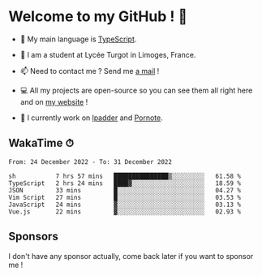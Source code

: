 # Welcome to my GitHub ! 🌃

- 🔭 My main language is [TypeScript](https://www.typescriptlang.org/).

- 🌱 I am a student at Lycée Turgot in Limoges, France.

- 📫 Need to contact me ? Send me <a href="mailto:mikkel@milescode.dev">a mail</a> !

- 💻 All my projects are open-source so you can see them all right here and on <a href="https://www.vexcited.ml">my website</a> !

- 👀 I currently work on [lpadder](https://github.com/Vexcited/lpadder) and [Pornote](https://github.com/Vexcited/Pornote).

## WakaTime ⏱

<!--START_SECTION:waka-->

```text
From: 24 December 2022 - To: 31 December 2022

sh           7 hrs 57 mins   ███████████████▒░░░░░░░░░   61.58 %
TypeScript   2 hrs 24 mins   ████▓░░░░░░░░░░░░░░░░░░░░   18.59 %
JSON         33 mins         █░░░░░░░░░░░░░░░░░░░░░░░░   04.27 %
Vim Script   27 mins         █░░░░░░░░░░░░░░░░░░░░░░░░   03.53 %
JavaScript   24 mins         ▓░░░░░░░░░░░░░░░░░░░░░░░░   03.13 %
Vue.js       22 mins         ▓░░░░░░░░░░░░░░░░░░░░░░░░   02.93 %
```

<!--END_SECTION:waka-->

## Sponsors

I don't have any sponsor actually, come back later if you want to sponsor me !
